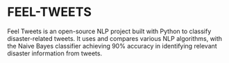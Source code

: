 # FEEL-TWEETS
Feel Tweets is an open-source NLP project built with Python to classify disaster-related tweets. It uses and compares various NLP algorithms, with the Naive Bayes classifier achieving 90% accuracy in identifying relevant disaster information from tweets.
